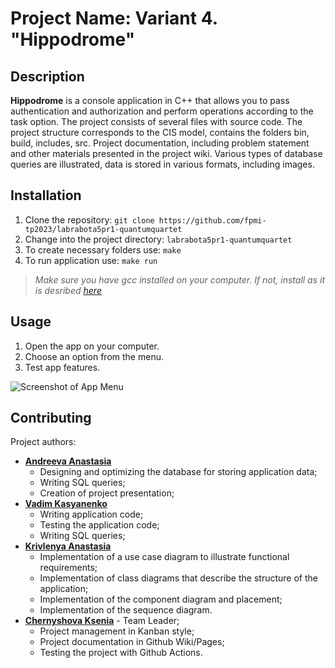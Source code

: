 # Project Name: **Variant 4. "Hippodrome"**

## Description

**Hippodrome** is a console application in C++ that allows you to pass authentication and authorization and perform operations according to the task option.
The project consists of several files with source code. The project structure corresponds to the CIS model, contains the folders bin, build, includes,
src.
Project documentation, including problem statement and other materials presented in the project wiki.
Various types of database queries are illustrated, data is stored in various formats, including images.

## Installation

1. Clone the repository: `git clone https://github.com/fpmi-tp2023/labrabota5pr1-quantumquartet`
2. Change into the project directory: `labrabota5pr1-quantumquartet`
3. To create necessary folders use: `make`
4. To run application use: `make run`
> *Make sure you have gcc installed on your computer. If not, install as it is desribed [here](https://www.freecodecamp.org/news/how-to-install-c-and-cpp-compiler-on-windows/)*
## Usage

1. Open the app on your computer.
2. Choose an option from the menu.
3. Test app features.

![Screenshot of App Menu](https://github.com/xenia155/task4/blob/main/images/menu.png?raw=true)

## Contributing

Project authors:
- [**Andreeva Anastasia**](https://github.com/woaml)
     - Designing and optimizing the database for storing application data;
     - Writing SQL queries;
     - Creation of project presentation;
- [**Vadim Kasyanenko**](https://github.com/VadimKasyanenko)
     - Writing application code;
     - Testing the application code;
     - Writing SQL queries;
- [**Krivlenya Anastasia**](https://github.com/a-krivlenya)
     - Implementation of a use case diagram to illustrate functional requirements;
     - Implementation of class diagrams that describe the structure of the application;
     - Implementation of the component diagram and placement;
     - Implementation of the sequence diagram.
- [**Chernyshova Ksenia**](https://github.com/xenia155) - Team Leader;
     - Project management in Kanban style;
     - Project documentation in Github Wiki/Pages;
     - Testing the project with Github Actions.
     

